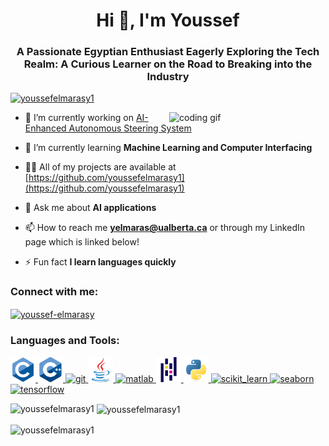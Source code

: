 <h1 align="center">Hi 👋, I'm Youssef</h1>
<h3 align="center">A Passionate Egyptian Enthusiast Eagerly Exploring the Tech Realm: A Curious Learner on the Road to Breaking into the Industry</h3>

<p align="left"> <a href="https://github.com/ryo-ma/github-profile-trophy"><img src="https://github-profile-trophy.vercel.app/?username=youssefelmarasy1" alt="youssefelmarasy1" /></a> </p>

<img align="right" alt="coding gif" width="250" src="[https://media.tenor.com/AlUkiGkR2j8AAAAM/new-game-ahagon-umiko-programming.gif](https://steamuserimages-a.akamaihd.net/ugc/1631947648964785474/81CBA15178466DD47195A239232202E78987B714/?imw=637&imh=358&ima=fit&impolicy=Letterbox&imcolor=%23000000&letterbox=true)]">

- 🔭 I’m currently working on [AI-Enhanced Autonomous Steering System](https://sites.google.com/view/ehsan-hashemi-uwaterloo/research?authuser=0#h.1x752okm9cp)

- 🌱 I’m currently learning **Machine Learning and Computer Interfacing**

- 👨‍💻 All of my projects are available at [https://github.com/youssefelmarasy1](https://github.com/youssefelmarasy1)

- 💬 Ask me about **AI applications**

- 📫 How to reach me **yelmaras@ualberta.ca** or through my LinkedIn page which is linked below!

- ⚡ Fun fact **I learn languages quickly**

<h3 align="left">Connect with me:</h3>
<p align="left">
<a href="https://linkedin.com/in/youssef-elmarasy" target="blank"><img align="center" src="https://raw.githubusercontent.com/rahuldkjain/github-profile-readme-generator/master/src/images/icons/Social/linked-in-alt.svg" alt="youssef-elmarasy" height="30" width="40" /></a>
</p>

<h3 align="left">Languages and Tools:</h3>
<p align="left"> <a href="https://www.cprogramming.com/" target="_blank" rel="noreferrer"> <img src="https://raw.githubusercontent.com/devicons/devicon/master/icons/c/c-original.svg" alt="c" width="40" height="40"/> </a> <a href="https://www.w3schools.com/cpp/" target="_blank" rel="noreferrer"> <img src="https://raw.githubusercontent.com/devicons/devicon/master/icons/cplusplus/cplusplus-original.svg" alt="cplusplus" width="40" height="40"/> </a> <a href="https://git-scm.com/" target="_blank" rel="noreferrer"> <img src="https://www.vectorlogo.zone/logos/git-scm/git-scm-icon.svg" alt="git" width="40" height="40"/> </a> <a href="https://www.java.com" target="_blank" rel="noreferrer"> <img src="https://raw.githubusercontent.com/devicons/devicon/master/icons/java/java-original.svg" alt="java" width="40" height="40"/> </a> <a href="https://www.mathworks.com/" target="_blank" rel="noreferrer"> <img src="https://upload.wikimedia.org/wikipedia/commons/2/21/Matlab_Logo.png" alt="matlab" width="40" height="40"/> </a> <a href="https://pandas.pydata.org/" target="_blank" rel="noreferrer"> <img src="https://raw.githubusercontent.com/devicons/devicon/2ae2a900d2f041da66e950e4d48052658d850630/icons/pandas/pandas-original.svg" alt="pandas" width="40" height="40"/> </a> <a href="https://www.python.org" target="_blank" rel="noreferrer"> <img src="https://raw.githubusercontent.com/devicons/devicon/master/icons/python/python-original.svg" alt="python" width="40" height="40"/> </a> <a href="https://scikit-learn.org/" target="_blank" rel="noreferrer"> <img src="https://upload.wikimedia.org/wikipedia/commons/0/05/Scikit_learn_logo_small.svg" alt="scikit_learn" width="40" height="40"/> </a> <a href="https://seaborn.pydata.org/" target="_blank" rel="noreferrer"> <img src="https://seaborn.pydata.org/_images/logo-mark-lightbg.svg" alt="seaborn" width="40" height="40"/> </a> <a href="https://www.tensorflow.org" target="_blank" rel="noreferrer"> <img src="https://www.vectorlogo.zone/logos/tensorflow/tensorflow-icon.svg" alt="tensorflow" width="40" height="40"/> </a> </p>

<p><img align="left" src="https://github-readme-stats.vercel.app/api/top-langs?username=youssefelmarasy1&show_icons=true&locale=en&layout=compact" alt="youssefelmarasy1" /></p>

<p>&nbsp;<img align="center" src="https://github-readme-stats.vercel.app/api?username=youssefelmarasy1&show_icons=true&locale=en" alt="youssefelmarasy1" /></p>

<p><img align="center" src="https://github-readme-streak-stats.herokuapp.com/?user=youssefelmarasy1&" alt="youssefelmarasy1" /></p>
